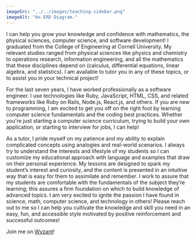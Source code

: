 ```yaml
---
imageSrc: "../../images/teaching-sidebar.png"
imageAlt: "An ERD Diagram."
---
```


I can help you grow your knowledge and confidence with mathematics, the physical sciences, computer science, and software development! I graduated from the College of Engineering at Cornell University. My relevant studies ranged from physical sciences like physics and chemistry to operations research, information engineering, and all the mathematics that these disciplines depend on (calculus, differential equations, linear algebra, and statistics). I am available to tutor you in any of these topics, or to assist you in your technical project!

For the last seven years, I have worked professionally as a software engineer. I use technologies like Ruby, JavaScript, HTML, CSS, and related frameworks like Ruby on Rails, Node.js, React.js, and others. If you are new to programming, I am excited to get you off on the right foot by learning computer science fundamentals and the coding best practices. Whether you're just starting a computer science curriculum, trying to build your own application, or starting to interview for jobs, I can help!

As a tutor, I pride myself on my patience and my ability to explain complicated concepts using analogies and real-world scenarios. I always try to understand the interests and lifestyle of my students so I can customize my educational approach with language and examples that draw on their personal experience. My lessons are designed to spark my student’s interest and curiosity, and the content is presented in an intuitive way that is easy for them to assimilate and remember. I work to assure that my students are comfortable with the fundamentals of the subject they’re learning; this assures a firm foundation on which to build knowledge of advanced topics. I am very excited to ignite the passion I have found in science, math, computer science, and technology in others! Please reach out to me so I can help you cultivate the knowledge and skill you need in an easy, fun, and accessible style motivated by positive reinforcement and successful outcomes!

Join me on <a class="section-link" target="_blank" href="https://is.gd/CLV3DU">Wyzant</a>!
